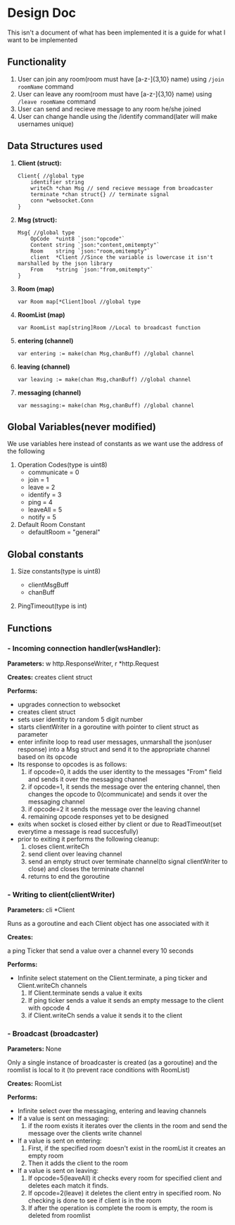# Design Doc
This isn't  a document of what has been implemented it is a guide for what I want to be implemented

## Functionality
1. User can join any room(room must have [a-z\-]{3,10} name) using ```/join roomName``` command
1. User can leave any room(room must have [a-z\-]{3,10} name) using ```/leave roomName``` command
1. User can send and recieve message to any room he/she joined
1. User can change handle using the /identify command(later will make usernames unique)


## Data Structures used
1. **Client (struct):**
	```golang
	Client{ //global type
		identifier string
		writeCh *chan Msg // send recieve message from broadcaster
		terminate *chan struct{} // terminate signal
		conn *websocket.Conn
	}
	```

1. **Msg (struct):**
	```golang
	Msg{ //global type
		OpCode  *uint8 `json:"opcode"`
		Content string `json:"content,omitempty"`
		Room    string `json:"room,omitempty"`
		client  *Client //Since the variable is lowercase it isn't marshalled by the json library
		From    *string `json:"from,omitempty"`
	}
	```

1. **Room (map)**
	```golang
	var Room map[*Client]bool //global type
	```

1. **RoomList (map)**
	```golang
	var RoomList map[string]Room //Local to broadcast function
	```

1. **entering (channel)**
	```golang
	var entering := make(chan Msg,chanBuff) //global channel
	```

1. **leaving (channel)**
	```golang
	var leaving := make(chan Msg,chanBuff) //global channel
	```

1. **messaging (channel)**
	```golang
	var messaging:= make(chan Msg,chanBuff) //global channel
	```

## Global Variables(never modified)
We use variables here instead of constants as we want use the address of the following
1. Operation Codes(type is uint8)
	- communicate = 0
	- join = 1
	- leave = 2
	- identify = 3
	- ping = 4
	- leaveAll = 5
	- notify = 5
1. Default Room Constant
	- defaultRoom = "general"

## Global constants
1. Size constants(type is uint8)
	- clientMsgBuff
	- chanBuff

1. PingTimeout(type is int)

## Functions

### - Incoming connection handler(wsHandler):
**Parameters:** w http.ResponseWriter, r \*http.Request

**Creates:** creates client struct 

**Performs:**
- upgrades connection to websocket
- creates client struct
- sets user identity to random 5 digit number
- starts clientWriter in a goroutine with pointer to client struct as parameter
- enter infinite loop to read user messages, unmarshall the json(user response) into a Msg struct and send it to the appropriate channel based on its opcode
- Its response to opcodes is as follows:
	1. if opcode=0, it adds the user identity to the messages "From" field and sends it over the messaging channel
	1. if opcode=1, it sends the message over the entering channel, then changes the opcode to 0(communicate) and sends it over the messaging channel
	1. if opcode=2 it sends the message over the leaving channel
	1. remaining opcode responses yet to be designed
- exits when socket is closed either by client or due to ReadTimeout(set everytime a message is read succesfully)
- prior to exiting it performs the following cleanup:
	1. closes client.writeCh
	1. send client over leaving channel
	1. send an empty struct over terminate channel(to signal clientWriter to close) and closes the terminate channel
	1. returns to end the goroutine

### - Writing to client(clientWriter)
**Parameters:** cli \*Client

Runs as a goroutine and each Client object has one associated with it

**Creates:**

 a ping Ticker that send a value over a channel every 10 seconds

**Performs:**
- Infinite select statement on the Client.terminate, a ping ticker and Client.writeCh channels
	1. If Client.terminate sends a value it exits
	2. If ping ticker sends a value it sends an empty message to the client with opcode 4
	3. if Client.writeCh sends a value it sends it to the client

### - Broadcast (broadcaster)
**Parameters:** None

Only a single instance of broadcaster is created (as a goroutine) and the roomlist is local to it (to prevent race conditions with RoomList)

**Creates:** RoomList

**Performs:**
- Infinite select over the messaging, entering and leaving channels
- If a value is sent on messaging:
	1. if the room exists it iterates over the clients in the room and send the message over the clients write channel
- If a value is sent on entering:
	1. First, if the specified room doesn't exist in the roomList it creates an empty room
	1. Then it adds the client to the room 
- If a value is sent on leaving:
	1. If opcode=5(leaveAll) it checks every room for specified client and deletes each match it finds.
	1. If opcode=2(leave) it deletes the client entry in specified room. No checking is done to see if client is in the room
	1. If after the operation is complete the room is empty, the room is deleted from roomlist
